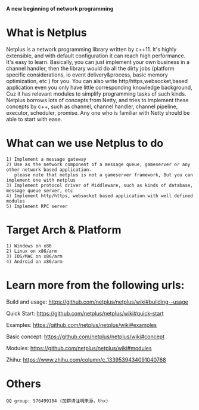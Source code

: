 **A new beginning of network programming**

# What is Netplus

Netplus is a network programming library written by c++11. It's highly extensible, and with default configuration it can reach high performance.
It's easy to learn. Basically, you can just implement your own business in a channel handler, then the library would do all the dirty jobs (platform specific considerations, io event delivery&process, basic memory optimization, etc ) for you.
You can also write http/https,websocket,based application even you only have little corresponding knowledge background, Cuz it has relevant modules to simplify programming tasks of such kinds.
Netplus borrows lots of concepts from Netty, and tries to implement these concepts by c++, such as channel, channel handler, channel pipeline, executor, scheduler, promise. Any one who is familiar with Netty should be able to start with ease. 

# What can we use Netplus to do
    1) Implement a message gateway
    2) Use as the network component of a message queue, gameserver or any other network based application.
       please note that netplus is not a gameserver framework, But you can implement one with netplus
    3) Implement protocol driver of Middleware, such as kinds of database, message queue server, etc
    4) Implement http/https, websocket based application with well defined modules
    5) Implement RPC server

# Target Arch & Platform
    1) Windows on x86
    2) Linux on x86/arm
    3) IOS/MAC on x86/arm
    4) Android on x86/arm

# Learn more from the following urls:

Build and usage: <https://github.com/netplus/netplus/wiki#building--usage>

Quick Start: https://github.com/netplus/netplus/wiki#quick-start

Examples: <https://github.com/netplus/netplus/wiki#examples>

Basic concept: <https://github.com/netplus/netplus/wiki#concept>

Modules: <https://github.com/netplus/netplus/wiki#modules>

Zhihu: https://www.zhihu.com/column/c_1339539434091040768

	
# Others

	QQ group: 576499184 (加群请注明来源，thx)
	

